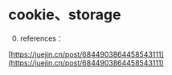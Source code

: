 # cookie、storage

0. references：

[https://juejin.cn/post/6844903864458543111](https://juejin.cn/post/6844903864458543111)